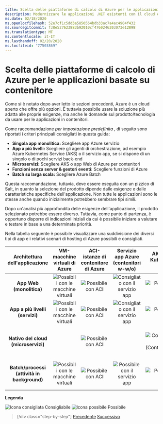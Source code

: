 ```yaml
---
title: Scelta delle piattaforme di calcolo di Azure per le applicazioni basate su contenitore
description: Modernizzare le applicazioni .NET esistenti con il cloud di Azure e i contenitori di Windows | Scelta delle piattaforme di calcolo di Azure per le applicazioni basate su contenitori
ms.date: 02/18/2020
ms.openlocfilehash: 52e7cf1c5dd3a5850564bdb33ac7a4ac4904f432
ms.sourcegitcommit: f38e527623883b92010cf4760246203073e12898
ms.translationtype: MT
ms.contentlocale: it-IT
ms.lasthandoff: 02/20/2020
ms.locfileid: "77503869"
---
```

# <a name="choosing-azure-compute-platforms-for-container-based-applications"></a>Scelta delle piattaforme di calcolo di Azure per le applicazioni basate su contenitore

Come si è notato dopo aver letto le sezioni precedenti, Azure è un cloud aperto che offre più opzioni. È tuttavia possibile usare la soluzione più adatta alle proprie esigenze, ma anche le domande sul prodotto/tecnologia da usare per le applicazioni in contenitori.

Come raccomandazione *per impostazione predefinita* , di seguito sono riportati i criteri principali consigliati in questa guida:

- **Singola app monolitica:** Scegliere app Azure servizio
- **App a più livelli:** Scegliere gli agenti di orchestrazione, ad esempio Azure Kubernetes Service (AKS) o il servizio app, se si dispone di un singolo o di pochi servizi back-end
- **Microservizi:** Scegliere AKS o app Web di Azure per contenitori
- **Funzioni senza server & gestori eventi:** Scegliere funzioni di Azure
- **Batch su larga scala:** Scegliere Azure Batch

Questa raccomandazione, tuttavia, deve essere eseguita con un pizzico di Salt, in quanto la selezione del prodotto dipende dalle esigenze e dalle caratteristiche specifiche dell'applicazione. Non tutte le applicazioni sono le stesse anche quando inizialmente potrebbero sembrare tipi simili.

Dopo un'analisi più approfondita delle esigenze dell'applicazione, il prodotto selezionato potrebbe essere diverso. Tuttavia, come punto di partenza, è opportuno disporre di indicazioni iniziali da cui è possibile iniziare a valutare e testare in base a una determinata priorità.

Nella tabella seguente è possibile visualizzare una suddivisione dei diversi tipi di app e i relativi scenari di hosting di Azure possibili e consigliati.

| Architettura dell'applicazione | VM-macchine virtuali di Azure | ACI-istanze di contenitore di Azure | Servizio app Azure (contenitori w-w/o) | AKS-Servizi Kubernetes di Azure | Funzioni di Azure | Azure Batch |
|:------------------------:|:--:|:--:|:--:|:--:|:--:|:--:|
| **App Web (monolitica)**         | ![Possibili con le macchine virtuali](media/choosing-azure-compute-options-for-container-based-applications/possible.png) | ![Possibile con ACI](media/choosing-azure-compute-options-for-container-based-applications/possible.png) | ![Consigliato con il servizio app](media/choosing-azure-compute-options-for-container-based-applications/recommended.png) | ![Possibile con AKS](media/choosing-azure-compute-options-for-container-based-applications/possible.png) | | |
| **App a più livelli (servizi)**        | ![Possibili con le macchine virtuali](media/choosing-azure-compute-options-for-container-based-applications/possible.png) | ![Possibile con ACI](media/choosing-azure-compute-options-for-container-based-applications/possible.png) | ![Consigliato con il servizio app](media/choosing-azure-compute-options-for-container-based-applications/recommended.png) | ![Possibile con AKS](media/choosing-azure-compute-options-for-container-based-applications/possible.png) | ![Possibile con Azure fuctions](media/choosing-azure-compute-options-for-container-based-applications/possible.png) | |
| **Nativo del cloud (microservizi)**  | | ![Possibile con ACI](media/choosing-azure-compute-options-for-container-based-applications/possible.png) | | ![Consigliato con AKS](media/choosing-azure-compute-options-for-container-based-applications/recommended.png) <br/> (Contenitori&nbsp;Linux)| ![Consigliato con funzioni di Azure](media/choosing-azure-compute-options-for-container-based-applications/recommended.png) <br/> (Basato&#x2011;su eventi) | |
| **Batch/processi (attività in background)** | ![Possibili con le macchine virtuali](media/choosing-azure-compute-options-for-container-based-applications/possible.png) | ![Possibile con ACI](media/choosing-azure-compute-options-for-container-based-applications/possible.png) | ![Possibile con il servizio app](media/choosing-azure-compute-options-for-container-based-applications/possible.png) | ![Possibile con AKS](media/choosing-azure-compute-options-for-container-based-applications/possible.png) | ![Consigliato con funzioni di Azure](media/choosing-azure-compute-options-for-container-based-applications/recommended.png) <br/> (Attività in background&nbsp;) | ![Consigliato con Azure Batch](media/choosing-azure-compute-options-for-container-based-applications/recommended.png) <br/> (Larga&#x2011;scala) |

**Legenda**

![Icona consigliata](media/choosing-azure-compute-options-for-container-based-applications/recommended.png) Consigliabile
![Icona possibile](media/choosing-azure-compute-options-for-container-based-applications/possible.png) Possibile

> [!div class="step-by-step"]
> [Precedente](when-to-deploy-windows-containers-to-azure-container-service-kubernetes.md)
> [Successivo](build-resilient-services-ready-for-the-cloud-embrace-transient-failures-in-the-cloud.md)
